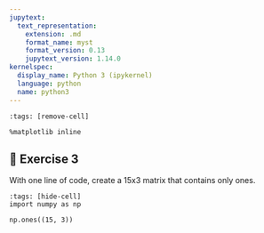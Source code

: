 ```yaml
---
jupytext:
  text_representation:
    extension: .md
    format_name: myst
    format_version: 0.13
    jupytext_version: 1.14.0
kernelspec:
  display_name: Python 3 (ipykernel)
  language: python
  name: python3
---
```


```{code-cell} ipython3
:tags: [remove-cell]

%matplotlib inline
```


## 💪 Exercise 3

With one line of code, create a 15x3 matrix that contains only ones.

```{code-cell} ipython3
:tags: [hide-cell]
import numpy as np

np.ones((15, 3))
```
